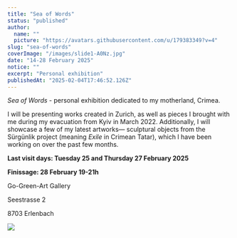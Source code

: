 ```yaml
---
title: "Sea of Words"
status: "published"
author:
  name: ""
  picture: "https://avatars.githubusercontent.com/u/179383349?v=4"
slug: "sea-of-words"
coverImage: "/images/slide1-A0Nz.jpg"
date: "14-28 February 2025"
notice: ""
excerpt: "Personal exhibition"
publishedAt: "2025-02-04T17:46:52.126Z"
---
```


*Sea of Words* - personal exhibition dedicated to my motherland, Crimea.

I will be presenting works created in Zurich, as well as pieces I brought with me during my evacuation from Kyiv in March 2022. Additionally, I will showcase a few of my latest artworks— sculptural objects from the Sürgünlik project (meaning *Exile* in Crimean Tatar), which I have been working on over the past few months.

**Last visit days: Tuesday 25 and Thursday 27 February 2025**

**Finissage: 28 February 19-21h**

Go-Green-Art Gallery

Seestrasse 2

8703 Erlenbach

![](/images/slide1-A0Nz.jpg)